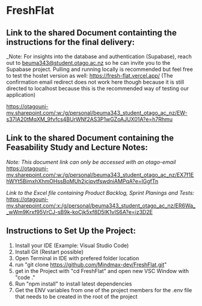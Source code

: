 # FreshFlat

## Link to the shared Document containting the instructions for the final delivery:

_Note: For insights into the database and authentication (Supabase), reach out to beuma343@student.otago.ac.nz so he can invite you to the Supabase project. Pulling and running locally is recommended but feel free to test the hostet version as well: https://fresh-flat.vercel.app/ (The confirmation email redirect does not work here though because it is still directed to localhost because this is the recommended way of testing our application)

https://otagouni-my.sharepoint.com/:w:/g/personal/beuma343_student_otago_ac_nz/EW-s37IA20tMqXM_9fvfcs4BUrWNf2AS3P1wGZoAJUX01A?e=h7Rhmu

## Link to the shared Document containing the Feasability Study and Lecture Notes:

_Note: This document link can only be accessed with an otago-email_
https://otagouni-my.sharepoint.com/:w:/g/personal/beuma343_student_otago_ac_nz/EX7f1EhWYt5BimxhXhmOHssBoMUh2jcjpvtfswdniAMPqA?e=lGgfTn

_Link to the Excel file containing Product Backlog, Sprint Planings and Tests:_ https://otagouni-my.sharepoint.com/:x:/g/personal/beuma343_student_otago_ac_nz/ER6Wa__wWm9Krxf95VrCJ-sB9k-koCjk5xf8D5IK1vIS6A?e=iz3D2E

## Instructions to Set Up the Project:

1. Install your IDE (Example: Visual Studio Code)
2. Install Git (Restart possible)
3. Open Terminal in IDE with prefered folder location
4. run "git clone https://github.com/Mindmax-dev/FreshFlat.git"
5. get in the Project with "cd FreshFlat" and open new VSC Window with "code ."
6. Run "npm install" to install latest dependencies
7. Get the ENV variables from one of the project members for the .env file that needs to be created in the root of the project
